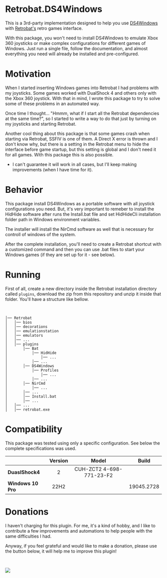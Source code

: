 # Retrobat.DS4Windows

This is a 3rd-party implementation designed to help you use [DS4Windows](https://ds4-windows.com) with [Retrobat's](https://www.retrobat.org) retro games interface.

With this package, you won't need to install DS4Windows to emulate Xbox 360 joysticks or make complex configurations for different games of Windows. Just run a single file, follow the documentation, and almost everything you need will already be installed and pre-configured.

# Motivation

When I started inserting Windows games into Retrobat I had problems with my joysticks. Some games worked with DualShock 4 and others only with the Xbox 360 joystick. With that in mind, I wrote this package to try to solve some of these problems in an automated way.

Once time I thought... "Hmmm, what if I start all the Retrobat dependencies at the same time?", so I started to write a way to do that just by turning on my joysticks and starting Retrobat.

Another cool thing about this package is that some games crash when starting via Retrobat, SSFIV is one of them. A Direct X error is thrown and I don't know why, but there is a setting in the Retrobat menu to hide the interface before game startup, but this setting is global and I don't need it for all games. With this package this is also possible.

* I can't guarantee it will work in all cases, but I'll keep making improvements (when I have time for it).

# Behavior

This package install DS4Windows as a portable software with all joystick configurations you need. But, it's very important to remeber to install the HidHide software after runs the Install.bat file and set HidHideCli installation folder path in Windows environment variables.

The installer will install the NirCmd software as well that is necessary for controll of windows of the system.

After the complete installation, you'll need to create a Retrobat shortcut with a customized command and then you can use .bat files to start your Windows games (if they are set up for it - see below).

# Running

First of all, create a new directory inside the Retrobat installation directory called `plugins`, download the zip from this repository and unzip it inside that folder. You'll have a structure like bellow.

<br />

```
│── Retrobat
│   │── bios
│   │── decorations
│   │── emulationstation
│   │── emulators
│   │── ...
│   │── plugins
│       │── Bat
│           │── HidHide
│               │── ...
│           │── ...
│       │── DS4Windows
│           │── Profiles
│               │── ...
│           │── ...
│       │── NirCmd
│           │── ...
│       │── ...
│       │── Install.bat
│       │── ...
│   │── ...
│   │── retrobat.exe
```

# Compatibility

This package was tested using only a specific configuration. See below the complete specifications was used.

|                    | Version | Model                    | Build      |
|--------------------|:-------:|:------------------------:|:----------:|
| **DuaslShock4**    | 2       | CUH-ZCT2 4-698-771-23-F2 |            |
| **Windows 10 Pro** | 22H2    |                          | 19045.2728 |

# Donations

I haven't charging for this plugin. For me, it's a kind of hobby, and I like to contribute a few improvements and automations to help people with the same difficulties I had.

Anyway, if you feel grateful and would like to make a donation, please use the button below, it will help me to improve this plugin!

<br />

<p>
    <a href="https://www.paypal.com/donate/?business=XQSLGGZK6WKVS&no_recurring=0&item_name=Plugin+for+automatic+selection+of+joystick+profiles+to+be+used+in+Retrobat+with+ps4+joysticks&currency_code=USD">
        <img src="https://www.paypalobjects.com/en_US/i/btn/btn_donateCC_LG.gif">
    </a>
</p>
